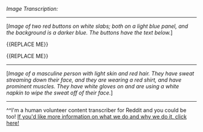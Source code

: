 *Image Transcription:*

---

[*Image of two red buttons on white slabs; both on a light blue panel, and the background is a darker blue. The buttons have the text below.*]

{{REPLACE ME}}

<or>

{{REPLACE ME}}

---

[*Image of a masculine person with light skin and red hair. They have sweat streaming down their face, and they are wearing a red shirt, and have prominent muscles. They have white gloves on and are using a white napkin to wipe the sweat off of their face.*]

---

^^I'm&#32;a&#32;human&#32;volunteer&#32;content&#32;transcriber&#32;for&#32;Reddit&#32;and&#32;you&#32;could&#32;be&#32;too!&#32;[If&#32;you'd&#32;like&#32;more&#32;information&#32;on&#32;what&#32;we&#32;do&#32;and&#32;why&#32;we&#32;do&#32;it,&#32;click&#32;here!](https://www.reddit.com/r/TranscribersOfReddit/wiki/index)
